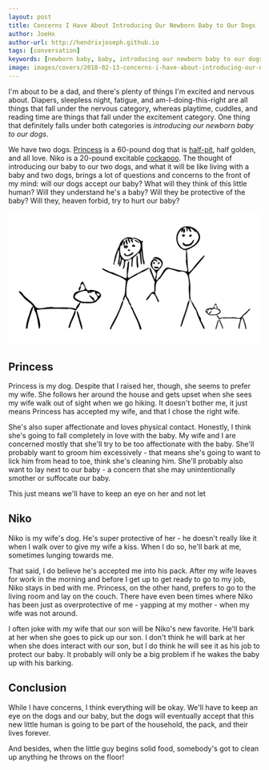 ```yaml
---
layout: post
title: Concerns I Have About Introducing Our Newborn Baby to Our Dogs
author: JoeHx
author-url: http://hendrixjoseph.github.io
tags: [conversation]
keywords: [newborn baby, baby, introducing our newborn baby to our dogs, introducing a newborn baby to dogs]
image: images/covers/2018-02-13-concerns-i-have-about-introducing-our-newborn-baby-to-our-dogs.png
---
```


I'm about to be a dad, and there's plenty of things I'm excited and nervous about. Diapers, sleepless night, fatigue, and am-I-doing-this-right are all things that fall under the nervous category, whereas playtime, cuddles, and reading time are things that fall under the excitement category. One thing that definitely falls under both categories is *introducing our newborn baby to our dogs*.

We have two dogs. [Princess](http://www.puppy-snuggles.com/blog/puppy-profile-princess/) is a 60-pound dog that is [half-pit](http://www.puppy-snuggles.com/blog/the-four-most-common-pit-bull-dog-breeds/), half golden, and all love. Niko is a 20-pound excitable [cockapoo](http://www.puppy-snuggles.com/blog/the-four-most-common-poodle-mixes/). The thought of introducing our baby to our two dogs, and what it will be like living with a baby and two dogs, brings a lot of questions and concerns to the front of my mind: will our dogs accept our baby? What will they think of this little human? Will they understand he's a baby? Will they be protective of the baby? Will they, heaven forbid, try to hurt our baby?

![Stick figure drawing of a mom, dad, baby, and two dogs.](/images/covers/2018-02-13-concerns-i-have-about-introducing-our-newborn-baby-to-our-dogs.png)

## Princess

Princess is my dog. Despite that I raised her, though, she seems to prefer my wife. She follows her around the house and gets upset when she sees my wife walk out of sight when we go hiking. It doesn't bother me, it just means Princess has accepted my wife, and that I chose the right wife.

She's also super affectionate and loves physical contact. Honestly, I think she's going to fall completely in love with the baby. My wife and I are concerned mostly that she'll try to be too affectionate with the baby. She'll probably want to groom him excessively - that means she's going to want to lick him from head to toe, think she's cleaning him. She'll probably also want to lay next to our baby - a concern that she may unintentionally smother or suffocate our baby.

This just means we'll have to keep an eye on her and not let

## Niko

Niko is my wife's dog. He's super protective of her - he doesn't really like it when I walk over to give my wife a kiss. When I do so, he'll bark at me, sometimes lunging towards me.

That said, I do believe he's accepted me into his pack. After my wife leaves for work in the morning and before I get up to get ready to go to my job, Niko stays in bed with me. Princess, on the other hand, prefers to go to the living room and lay on the couch. There have even been times where Niko has been just as overprotective of me - yapping at my mother - when my wife was not around.

I often joke with my wife that our son will be Niko's new favorite. He'll bark at her when she goes to pick up our son. I don't think he will bark at her when she does interact with our son, but I do think he will see it as his job to protect our baby. It probably will only be a big problem if he wakes the baby up with his barking.

## Conclusion

While I have concerns, I think everything will be okay. We'll have to keep an eye on the dogs and our baby, but the dogs will eventually accept that this new little human is going to be part of the household, the pack, and their lives forever.

And besides, when the little guy begins solid food, somebody's got to clean up anything he throws on the floor!
